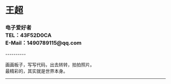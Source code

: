 <h1 style="text-align:left">王超 </h1>

<h3 style="text-align:left">
电子爱好者
<br>
TEL：‭43F52D0CA‬
<br>
E-Mail：1490789115@qq.com
</h3>
----------

<p align="left">
画画板子，写写代码，出去转转，拍拍照片。  
<br>
最精彩的，其实就是世界本身。
</p>


---
